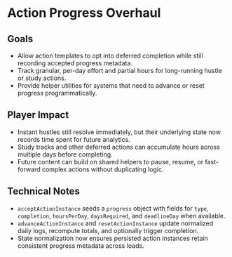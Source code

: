 # Action Progress Overhaul

## Goals
- Allow action templates to opt into deferred completion while still recording accepted progress metadata.
- Track granular, per-day effort and partial hours for long-running hustle or study actions.
- Provide helper utilities for systems that need to advance or reset progress programmatically.

## Player Impact
- Instant hustles still resolve immediately, but their underlying state now records time spent for future analytics.
- Study tracks and other deferred actions can accumulate hours across multiple days before completing.
- Future content can build on shared helpers to pause, resume, or fast-forward complex actions without duplicating logic.

## Technical Notes
- `acceptActionInstance` seeds a `progress` object with fields for `type`, `completion`, `hoursPerDay`, `daysRequired`, and `deadlineDay` when available.
- `advanceActionInstance` and `resetActionInstance` update normalized daily logs, recompute totals, and optionally trigger completion.
- State normalization now ensures persisted action instances retain consistent progress metadata across loads.
